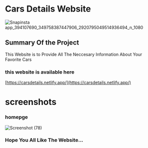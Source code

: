 # Cars Details Website
![Snapinsta app_394107690_349758387447906_2920795049514936494_n_1080](https://github.com/anantthorhatte/Cars-/assets/158489091/605fc62a-a8b1-42df-9b74-c1b5b69d0564)


## Summary Of the Project
This Website is to Provide All The Neccesary Information About Your Favorite Cars

### this website is available here

[https://carsdetails.netlify.app/](https://carsdetails.netlify.app/)

# screenshots
### homepge
![Screenshot (78)](https://github.com/anantthorhatte/Cars-/assets/158489091/90d34e35-2142-48ee-8e4c-666571d66f4e)

### Hope You All Like The Website...


